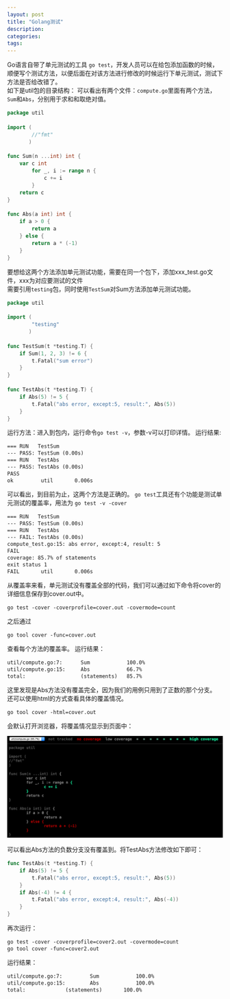 ```yaml
---
layout: post
title: "Golang测试"
description: 
categories:
tags: 
---
```


Go语言自带了单元测试的工具 `go test`，开发人员可以在给包添加函数的时候，顺便写个测试方法，以便后面在对该方法进行修改的时候运行下单元测试，测试下方法是否给改错了。    
如下是util包的目录结构：
可以看出有两个文件：`compute.go`里面有两个方法，`Sum`和`Abs`，分别用于求和和取绝对值。

``` go
package util

import (
        //"fmt"
       )

func Sum(n ...int) int {
    var c int
        for _, i := range n {
            c += i
        }
    return c
}

func Abs(a int) int {
    if a > 0 {
        return a
    } else {
        return a * (-1)
    }
}
```

要想给这两个方法添加单元测试功能，需要在同一个包下，添加xxx_test.go文件，xxx为对应要测试的文件    
需要引用`testing`包，同时使用`TestSum`对Sum方法添加单元测试功能。

``` go
package util

import (
        "testing"
       )

func TestSum(t *testing.T) {
    if Sum(1, 2, 3) != 6 {
        t.Fatal("sum error")
    }
}

func TestAbs(t *testing.T) {
    if Abs(5) != 5 {
        t.Fatal("abs error, except:5, result:", Abs(5))
    }
}
```

运行方法：进入到包内，运行命令`go test -v`，参数-v可以打印详情。
运行结果:

    === RUN   TestSum
    --- PASS: TestSum (0.00s)
    === RUN   TestAbs
    --- PASS: TestAbs (0.00s)
    PASS
    ok         util       0.006s

可以看出，到目前为止，这两个方法是正确的。
`go test`工具还有个功能是测试单元测试的覆盖率，用法为 `go test -v -cover`

    === RUN   TestSum
    --- PASS: TestSum (0.00s)
    === RUN   TestAbs
    --- FAIL: TestAbs (0.00s)
    compute_test.go:15: abs error, except:4, result: 5
    FAIL
    coverage: 85.7% of statements
    exit status 1
    FAIL       util       0.006s

从覆盖率来看，单元测试没有覆盖全部的代码，我们可以通过如下命令将cover的详细信息保存到cover.out中。

    go test -cover -coverprofile=cover.out -covermode=count

之后通过

    go tool cover -func=cover.out

查看每个方法的覆盖率。
运行结果：

    util/compute.go:7:      Sum            100.0%
    util/compute.go:15:     Abs            66.7%
    total:                  (statements)   85.7%

这里发现是Abs方法没有覆盖完全，因为我们的用例只用到了正数的那个分支。
还可以使用html的方式查看具体的覆盖情况。 

    go tool cover -html=cover.out

会默认打开浏览器，将覆盖情况显示到页面中：


<center>
<img src="/images/cover_html.png">
</center>

可以看出Abs方法的负数分支没有覆盖到。将TestAbs方法修改如下即可：

``` go
func TestAbs(t *testing.T) {
    if Abs(5) != 5 {
        t.Fatal("abs error, except:5, result:", Abs(5))
    }
    if Abs(-4) != 4 {
        t.Fatal("abs error, except:4, result:", Abs(-4))
    }
}
```

再次运行：

    go test -cover -coverprofile=cover2.out -covermode=count
    go tool cover -func=cover2.out

运行结果：

    util/compute.go:7:         Sum            100.0%
    util/compute.go:15:        Abs            100.0%
    total:             (statements)       100.0%

